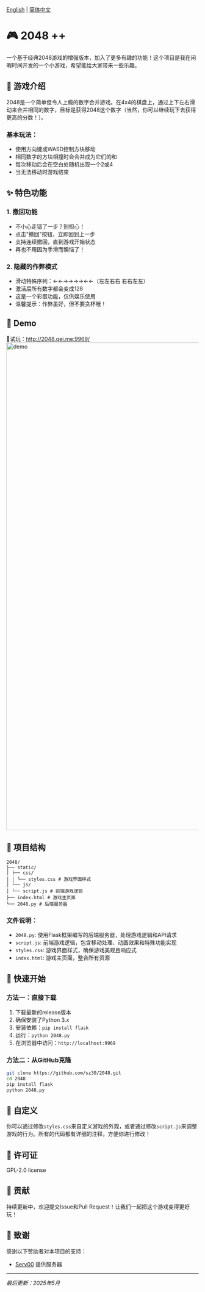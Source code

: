 [English](README.md) | [简体中文](README.zh-CN.md)
# 🎮 2048 ++

一个基于经典2048游戏的增强版本，加入了更多有趣的功能！这个项目是我在闲暇时间开发的一个小游戏，希望能给大家带来一些乐趣。

## 🎯 游戏介绍

2048是一个简单但令人上瘾的数字合并游戏。在4x4的棋盘上，通过上下左右滑动来合并相同的数字，目标是获得2048这个数字（当然，你可以继续玩下去获得更高的分数！）。

### 基本玩法：
- 使用方向键或WASD控制方块移动
- 相同数字的方块相撞时会合并成为它们的和
- 每次移动后会在空白处随机出现一个2或4
- 当无法移动时游戏结束

## ✨ 特色功能

### 1. 撤回功能
- 不小心走错了一步？别担心！
- 点击"撤回"按钮，立即回到上一步
- 支持连续撤回，直到游戏开始状态
- 再也不用因为手滑而懊恼了！

### 2. 隐藏的作弊模式
- 滑动特殊序列：←←→→→→←←（左左右右 右右左左）
- 激活后所有数字都会变成128
- 这是一个彩蛋功能，仅供娱乐使用
- 温馨提示：作弊虽好，但不要贪杯哦！

## 🎯 Demo

🎯试玩：http://2048.qei.me:9969/
<img width="1279" alt="demo" src="https://github.com/user-attachments/assets/28fb9014-e52e-49b7-a413-a79b5f8749f0" />




## 📁 项目结构
```
2048/
├── static/
│ ├── css/
│ │ └── styles.css # 游戏界面样式
│ └── js/
│ └── script.js # 前端游戏逻辑
├── index.html # 游戏主页面
└── 2048.py # 后端服务器
```

### 文件说明：
- `2048.py`: 使用Flask框架编写的后端服务器，处理游戏逻辑和API请求
- `script.js`: 前端游戏逻辑，包含移动处理、动画效果和特殊功能实现
- `styles.css`: 游戏界面样式，确保游戏美观且响应式
- `index.html`: 游戏主页面，整合所有资源

## 🚀 快速开始

### 方法一：直接下载
1. 下载最新的release版本
2. 确保安装了Python 3.x
3. 安装依赖：`pip install flask`
4. 运行：`python 2048.py`
5. 在浏览器中访问：`http://localhost:9969`

### 方法二：从GitHub克隆
```bash
git clone https://github.com/sz30/2048.git
cd 2048
pip install flask
python 2048.py
```

## 🎨 自定义

你可以通过修改`styles.css`来自定义游戏的外观，或者通过修改`script.js`来调整游戏的行为。所有的代码都有详细的注释，方便你进行修改！

## 📝 许可证

GPL-2.0 license

## 🤝 贡献

持续更新中，欢迎提交Issue和Pull Request！让我们一起把这个游戏变得更好玩！

## 🙏 致谢

感谢以下赞助者对本项目的支持：
- [Serv00](https://serv00.com/) 提供服务器
  
---
*最后更新：2025年5月*
